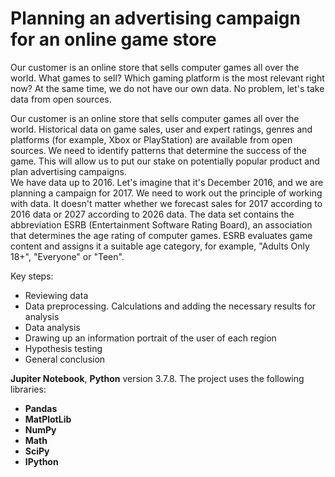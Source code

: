 # Planning an advertising campaign for an online game store

Our customer is an online store that sells computer games all over the world. What games to sell? Which gaming platform is the most relevant right now? At the same time, we do not have our own data. No problem, let's take data from open sources.  
  

Our customer is an online store that sells computer games all over the world. Historical data on game sales, user and expert ratings, genres and platforms (for example, Xbox or PlayStation) are available from open sources. We need to identify patterns that determine the success of the game. This will allow us to put our stake on potentially popular product and plan advertising campaigns.  
We have data up to 2016. Let's imagine that it's December 2016, and we are planning a campaign for 2017. We need to work out the principle of working with data. It doesn't matter whether we forecast sales for 2017 according to 2016 data or 2027 according to 2026 data.
The data set contains the abbreviation ESRB (Entertainment Software Rating Board), an association that determines the age rating of computer games. ESRB evaluates game content and assigns it a suitable age category, for example, "Adults Only 18+", "Everyone" or "Teen".  


Key steps:
* Reviewing data
* Data preprocessing. Calculations and adding the necessary results for analysis
* Data analysis
* Drawing up an information portrait of the user of each region
* Hypothesis testing
* General conclusion

**Jupiter Notebook**, **Python** version 3.7.8.
The project uses the following libraries:
* **Pandas**
* **MatPlotLib**
* **NumPy**
* **Math**
* **SciPy** 
* **IPython**
